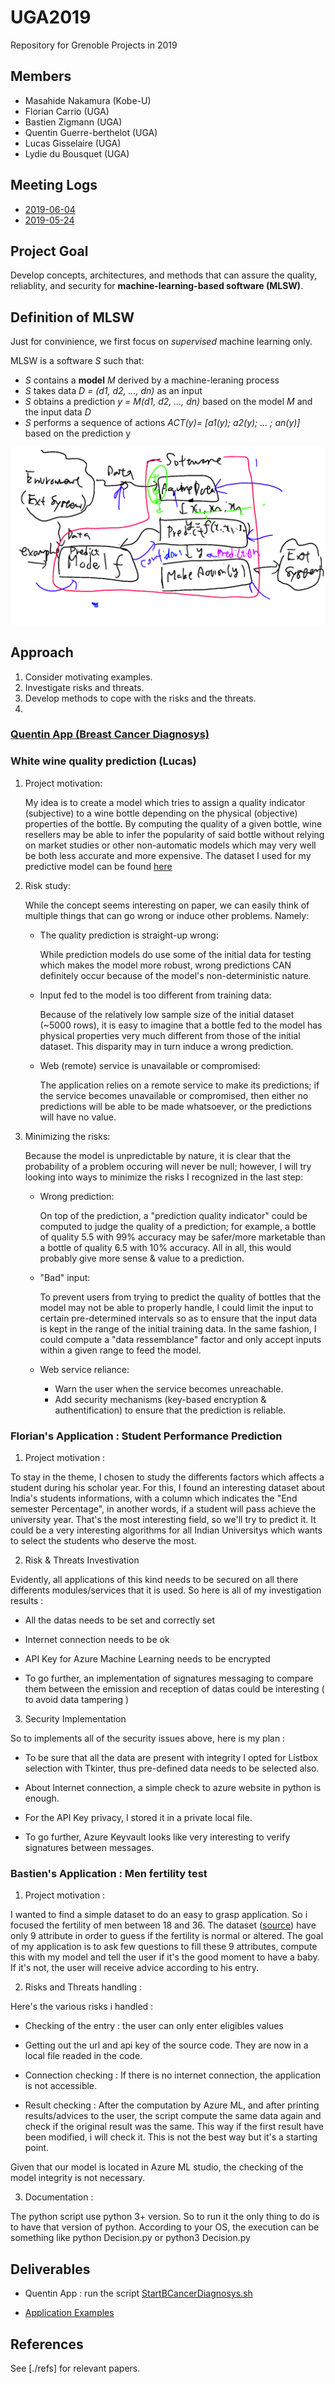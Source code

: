 # UGA2019
Repository for Grenoble Projects in 2019

## Members

- Masahide Nakamura (Kobe-U)
- Florian Carrio (UGA)
- Bastien Zigmann (UGA)
- Quentin Guerre-berthelot (UGA)
- Lucas Gisselaire (UGA)
- Lydie du Bousquet (UGA)

## Meeting Logs
- [2019-06-04](./docs/20190604_discussion.md)
- [2019-05-24](./docs/20190524_discussion.md)


## Project Goal

Develop concepts, architectures, and methods that can assure the quality, 
reliablity, and security for __machine-learning-based software (MLSW)__.


## Definition of MLSW
Just for convinience, we first focus on _supervised_ machine learning only.

MLSW is a software _S_ such that:
- _S_ contains a __model__ _M_ derived by a machine-leraning process
- _S_ takes data _D = (d1, d2, ..., dn)_ as an input
- _S_ obtains a prediction _y = M(d1, d2, ..., dn)_ based on the model _M_ and the input data _D_
- _S_ performs a sequence of actions _ACT(y)= [a1(y); a2(y); ... ; an(y)]_ based on the prediction y 

<img src="./concept_drawing.png">


## Approach
1. Consider motivating examples.
1. Investigate risks and threats.
1. Develop methods to cope with the risks and the threats.
1.

### [Quentin App (Breast Cancer Diagnosys)](./BreastCancer/note.md)

### White wine quality prediction (Lucas)
1. Project motivation:

	My idea is to create a model which tries to assign a quality indicator (subjective) to a wine bottle depending on the physical (objective) properties of the bottle. 
	By computing the quality of a given bottle, wine resellers may be able to infer the popularity of said bottle without relying on market studies or other non-automatic models which may very well be both less accurate and more expensive.
	The dataset I used for my predictive model can be found [here](https://archive.ics.uci.edu/ml/datasets/Wine+Quality)

2. Risk study:

	While the concept seems interesting on paper, we can easily think of multiple things that can go wrong or induce other problems. Namely:

	* The quality prediction is straight-up wrong:

		While prediction models do use some of the initial data for testing which makes the model more robust, wrong predictions CAN definitely occur because of the model's non-deterministic nature.

	* Input fed to the model is too different from training data:

		Because of the relatively low sample size of the initial dataset (~5000 rows), it is easy to imagine that a bottle fed to the model has physical properties very much different from those of the initial dataset. This disparity may in turn induce a wrong prediction.

	* Web (remote) service is unavailable or compromised:

		The application relies on a remote service to make its predictions; if the service becomes unavailable or compromised, then either no predictions will be able to be made whatsoever, or the predictions will have no value.
		
3. Minimizing the risks:

	Because the model is unpredictable by nature, it is clear that the probability of a problem occuring will never be null; however, I will try looking into ways to minimize the risks I recognized in the last step:

	* Wrong prediction:

		On top of the prediction, a "prediction quality indicator" could be computed to judge the quality of a prediction; for example, a bottle of quality 5.5 with 99% accuracy may be safer/more marketable than a bottle of quality 6.5 with 10% accuracy. All in all, this would probably give more sense & value to a prediction.

	* "Bad" input:

		To prevent users from trying to predict the quality of bottles that the model may not be able to properly handle, I could limit the input to certain pre-determined intervals so as to ensure that the input data is kept in the range of the initial training data. In the same fashion, I could compute a "data ressemblance" factor and only accept inputs within a given range to feed the model.

	* Web service reliance:

		- Warn the user when the service becomes unreachable.
		- Add security mechanisms (key-based encryption & authentification) to ensure that the prediction is reliable.

### Florian's Application : Student Performance Prediction 

1. Project motivation : 

To stay in the theme, I chosen to study the differents factors which affects a student during his scholar year. For this, I found an interesting dataset about India's students informations, with a column which indicates the "End semester Percentage", in another words, if a student will pass achieve the university year. That's the most interesting field, so we'll try to predict it.
It could be a very interesting algorithms for all Indian Universitys which wants to select the students who deserve the most.

2. Risk & Threats Investivation

Evidently, all applications of this kind needs to be secured on all there differents modules/services that it is used.
So here is all of my investigation results : 

- All the datas needs to be set and correctly set

- Internet connection needs to be ok

- API Key for Azure Machine Learning needs to be encrypted

- To go further, an implementation of signatures messaging to compare them between the emission and reception of datas could be interesting
( to avoid data tampering )

3. Security Implementation

So to implements all of the security issues above, here is my plan :

- To be sure that all the data are present with integrity I opted for Listbox selection with Tkinter, thus pre-defined data needs to be selected also.

- About Internet connection, a simple check to azure website in python is enough.

- For the API Key privacy, I stored it in a private local file.

- To go further, Azure Keyvault looks like very interesting to verify signatures between messages.

### Bastien's Application : Men fertility test

1. Project motivation :

I wanted to find a simple dataset to do an easy to grasp application. So i focused the fertility of men between 18 and 36. The dataset ([source](https://archive.ics.uci.edu/ml/datasets/Fertility)) have only 9 attribute in order to guess if the fertility is normal or altered. The goal of my application is to ask few questions to fill these 9 attributes, compute this with my model and tell the user if it's the good moment to have a baby. If it's not, the user will receive advice according to his entry.

2. Risks and Threats handling :

Here's the various risks i handled :

- Checking of the entry : the user can only enter eligibles values

- Getting out the url and api key of the source code. They are now in a local file readed in the code.

- Connection checking : If there is no internet connection, the application is not accessible.

- Result checking : After the computation by Azure ML, and after printing results/advices to the user, the script compute the same data again and check if the original result was the same. This way if the first result have been modified, i will check it. This is not the best way but it's a starting point.

Given that our model is located in Azure ML studio, the checking of the model integrity is not necessary.

3. Documentation :

The python script use python 3+ version. So to run it the only thing to do is to have that version of python. According to your OS, the execution can be something like python Decision.py or python3 Decision.py

## Deliverables

- Quentin App : run the script [StartBCancerDiagnosys.sh](./StartBCancerDiagnosys.sh)

- [Application Examples](./examples/)


## References

See [./refs] for relevant papers.




